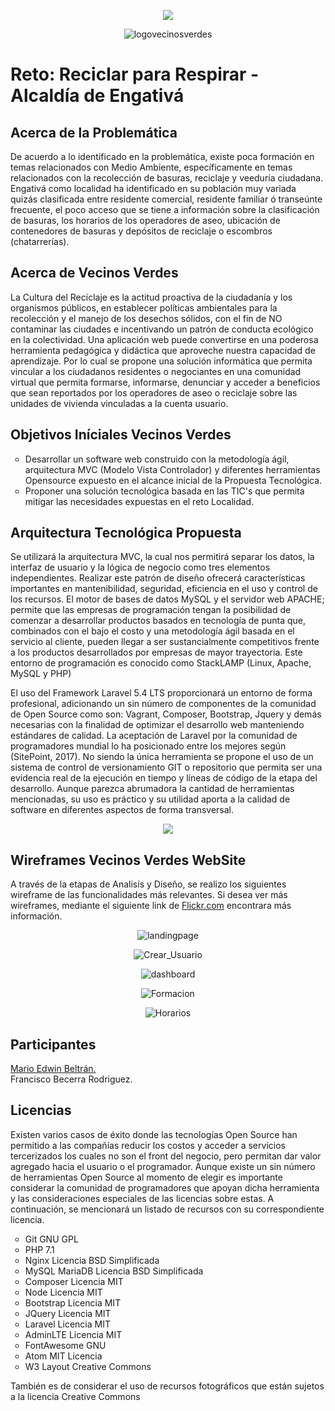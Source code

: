 <p align="center"><img src="https://preview.ibb.co/cOjWaz/logoaliados.png"></p>
<p align="center"><img src="https://i.ibb.co/RBxv7C8/logovecinosverdes.png" alt="logovecinosverdes" border="0"></p>

<p align="center">
<h1>Reto: Reciclar para Respirar - Alcaldía de Engativá</h1>
</p>

## Acerca de la Problemática

De acuerdo a lo identificado en la problemática, existe poca formación en temas relacionados con Medio Ambiente, específicamente en temas relacionados con la recolección de basuras, reciclaje y veeduría ciudadana. Engativá como localidad ha identificado en su población muy variada quizás clasificada entre residente comercial, residente familiar ó transeúnte frecuente, el poco acceso que se tiene a información sobre la clasificación de basuras, los horarios de los operadores de aseo, ubicación de contenedores de basuras y depósitos de reciclaje o escombros (chatarrerías).

## Acerca de Vecinos Verdes

La Cultura del Reciclaje es la actitud proactiva de la ciudadanía y los	organismos públicos, en establecer políticas ambientales para la recolección y el manejo de los desechos sólidos, con el fin de NO contaminar las ciudades e incentivando un patrón de conducta ecológico en la colectividad. Una aplicación web puede convertirse en una poderosa herramienta pedagógica y didáctica que aproveche nuestra capacidad de aprendizaje. Por lo cual se propone una solución informática que permita vincular a los ciudadanos residentes o negociantes en una comunidad virtual que permita formarse, informarse, denunciar y acceder a beneficios que sean reportados por los operadores de aseo o reciclaje sobre las unidades de vivienda vinculadas a la cuenta usuario.

## Objetivos Iníciales Vecinos Verdes

<ul style="list-style-type:circle">
  <li>Desarrollar un software web construido con la metodología ágil, arquitectura MVC (Modelo Vista Controlador) y diferentes herramientas Opensource expuesto en el alcance inicial de la Propuesta Tecnológica.</li>
  <li>Proponer una solución tecnológica basada en las TIC's que permita mitigar las necesidades expuestas en el reto Localidad.</li>
</ul>

## Arquitectura Tecnológica Propuesta

Se utilizará la arquitectura MVC, la cual nos permitirá separar los datos, la interfaz de usuario y la lógica de negocio como tres elementos independientes.
Realizar este patrón de diseño ofrecerá características importantes en mantenibilidad, seguridad, eficiencia en el uso y control de los recursos. El motor de bases de datos MySQL y el servidor web APACHE; permite que las empresas de programación tengan la posibilidad de comenzar a desarrollar productos basados en tecnología de punta que, combinados con el bajo el costo y una metodología ágil basada en el servicio al cliente, pueden llegar a ser sustancialmente competitivos frente a los productos desarrollados por empresas de mayor trayectoria. Este entorno de programación es conocido como StackLAMP (Linux, Apache, MySQL y PHP)

El uso del Framework Laravel 5.4 LTS proporcionará un entorno de forma profesional, adicionando un sin número de componentes de la comunidad de Open Source como son:
Vagrant, Composer, Bootstrap, Jquery y demás necesarias con la finalidad de optimizar el desarrollo web manteniendo estándares de calidad. La aceptación de Laravel por la comunidad de programadores mundial lo ha posicionado entre los mejores según (SitePoint, 2017).
No siendo la única herramienta se propone el uso de un sistema de control de versionamiento GIT o repositorio que permita ser una evidencia real de la ejecución en tiempo y líneas de código de la etapa del desarrollo. Aunque parezca abrumadora la cantidad de herramientas mencionadas, su uso es práctico y su utilidad aporta a la calidad de software en diferentes aspectos de forma transversal.
<p align="center"><img src="https://preview.ibb.co/njvqJK/stackdeveloper.png"></p>

## Wireframes Vecinos Verdes WebSite

A través de la etapas de Analisís y Diseño, se realizo los siguientes wireframe de las funcionalidades más relevantes. Si desea ver más wireframes, mediante el siguiente link de <a href="https://flic.kr/s/aHskEGvmSG" target="_blank">Flickr.com</a> encontrara más información.

<p align="center"><img src="https://preview.ibb.co/dibYaz/landingpage.png" alt="landingpage" border="0"></p>
<p align="center"><img src="https://preview.ibb.co/ipwANe/Crear_Usuario.png" alt="Crear_Usuario" border="0"></p>
<p align="center"><img src="https://preview.ibb.co/cCux2e/dashboard.png" alt="dashboard" border="0"></p>
<p align="center"><img src="https://preview.ibb.co/fnzVNe/Formaci_n.png" alt="Formacion" border="0"></p>
<p align="center"><img src="https://preview.ibb.co/b40O8K/Horarios.png" alt="Horarios" border="0"></p>


## Participantes

<a href="https://www.linkedin.com/in/edwin-beltran-80b20641/" target="_blank">Mario Edwin Beltrán.</a><br>
Francisco Becerra Rodriguez.


## Licencias

Existen varios casos de éxito donde las tecnologías Open Source han permitido a las compañías reducir los costos y acceder a servicios tercerizados los cuales no son el front del negocio, pero permitan dar valor agregado hacia el usuario o el programador. 
Aunque existe un sin número de herramientas Open Source al momento de elegir es  importante  considerar  la  comunidad  de  programadores  que  apoyan  dicha herramienta  y  las  consideraciones  especiales  de  las  licencias  sobre  estas.  A continuación,  se  mencionará  un  listado  de  recursos  con  su correspondiente licencia.

<ul style="list-style-type:circle">
  <li>Git GNU GPL</li>
  <li>PHP 7.1</li>
  <li>Nginx Licencia BSD Simplificada</li>
  <li>MySQL MariaDB Licencia BSD Simplificada</li>
  <li>Composer Licencia MIT</li>
  <li>Node Licencia MIT</li>
  <li>Bootstrap Licencia MIT</li>
  <li>JQuery Licencia MIT</li>
  <li>Laravel Licencia MIT</li>
  <li>AdminLTE Licencia MIT</li>
  <li>FontAwesome GNU</li>
  <li>Atom MIT Licencia</li>
  <li>W3 Layout Creative Commons</li>
</ul>

También es de considerar el uso de recursos fotográficos que están sujetos a la licencia Creative Commons 
